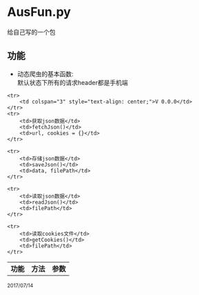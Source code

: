 <h1>AusFun.py</h1>
<p>给自己写的一个包</p>


<h2>功能</h2> 
<ul>
    <li>动态爬虫的基本函数: <br>默认状态下所有的请求header都是手机端</li>
</ul>

<table>
    <tr style="text-align: center;font-weight: bold;">
        <td>功能</td>
        <td>方法</td>
        <td>参数</td>
    </tr>

    <tr>
        <td colspan="3" style="text-align: center;">V 0.0.0</td>
    </tr>
    <tr>
        <td>获取json数据</td>
        <td>fetchJson()</td>
        <td>url, cookies = {}</td>
    </tr>

    <tr>
        <td>存储json数据</td>
        <td>saveJson()</td>
        <td>data, filePath</td>
    </tr>

    <tr>
        <td>读取json数据</td>
        <td>readJson()</td>
        <td>filePath</td>
    </tr>

    <tr>
        <td>读取cookies文件</td>
        <td>getCookies()</td>
        <td>filePath</td>
    </tr>
</table>

<small>2017/07/14</small>



